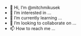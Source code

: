 - 👋 Hi, I’m @mitchmikusek
- 👀 I’m interested in ...
- 🌱 I’m currently learning ...
- 💞️ I’m looking to collaborate on ...
- 📫 How to reach me ...

<!---
mitchmikusek/mitchmikusek is a ✨ special ✨ repository because its `README.md` (this file) appears on your GitHub profile.
You can click the Preview link to take a look at your changes.
--->
